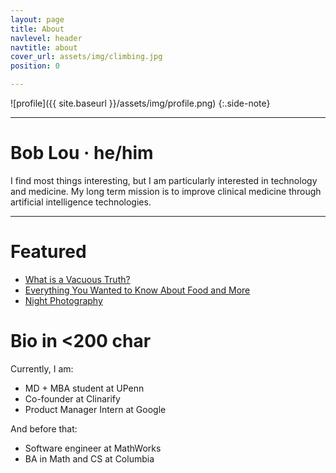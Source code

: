 ```yaml
---
layout: page
title: About
navlevel: header
navtitle: about
cover_url: assets/img/climbing.jpg
position: 0

---
```

![profile]({{ site.baseurl }}/assets/img/profile.png)
{:.side-note}

***

# Bob Lou · he/him
I find most things interesting, but I am particularly interested in technology and medicine. My long term mission is to improve clinical medicine through artificial intelligence technologies.

***

# Featured
- [What is a Vacuous Truth?](/2019/11/20/vacuous-truth.html)
- [Everything You Wanted to Know About Food and More](/assets/docs/food.html)
- [Night Photography](/fun/photography/nighttime.html)

# Bio in <200 char
Currently, I am:
- MD + MBA student at UPenn
- Co-founder at Clinarify
- Product Manager Intern at Google

And before that:
- Software engineer at MathWorks
- BA in Math and CS at Columbia






